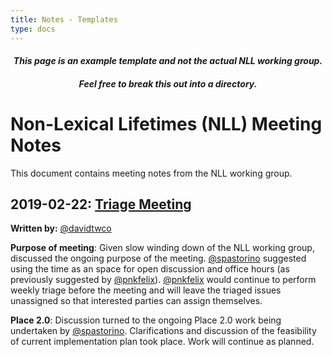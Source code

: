 ```yaml
---
title: Notes - Templates
type: docs
---
```

#### *<p align="center">This page is an example template and not the actual NLL working group.</p>*
#### *<p align="center">Feel free to break this out into a directory.</p>*

# Non-Lexical Lifetimes (NLL) Meeting Notes
This document contains meeting notes from the NLL working group.

## 2019-02-22: [Triage Meeting][triage20190222]
**Written by:** [@davidtwco][davidtwco]

**Purpose of meeting**: Given slow winding down of the NLL working group, discussed the ongoing
purpose of the meeting. [@spastorino](spastorino) suggested using the time as an space for open
discussion and office hours (as previously suggested by [@pnkfelix][pnkfelix]).
[@pnkfelix](pnkfelix) would continue to perform weekly triage before the meeting and will leave the
triaged issues unassigned so that interested parties can assign themselves.

**Place 2.0**: Discussion turned to the ongoing Place 2.0 work being undertaken by
[@spastorino][spastorino]. Clarifications and discussion of the feasibility of current
implementation plan took place. Work will continue as planned.

[triage20190222]: https://rust-lang.zulipchat.com/#narrow/stream/122657-t-compiler.2Fwg-nll/topic/weekly.20meeting.202019.2E02.2E20/near/158880485

[davidtwco]: https://github.com/davidtwco
[spastorino]: https://github.com/spastorino
[pnkfelix]: https://github.com/pnkfelix
